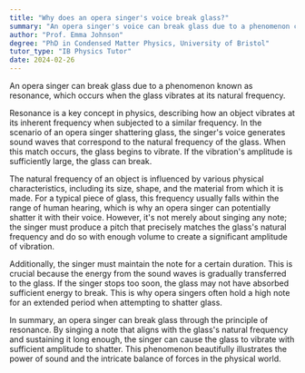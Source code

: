 ```yaml
---
title: "Why does an opera singer's voice break glass?"
summary: "An opera singer's voice can break glass due to a phenomenon called resonance, where the glass vibrates at its natural frequency."
author: "Prof. Emma Johnson"
degree: "PhD in Condensed Matter Physics, University of Bristol"
tutor_type: "IB Physics Tutor"
date: 2024-02-26
---
```


An opera singer can break glass due to a phenomenon known as resonance, which occurs when the glass vibrates at its natural frequency.

Resonance is a key concept in physics, describing how an object vibrates at its inherent frequency when subjected to a similar frequency. In the scenario of an opera singer shattering glass, the singer's voice generates sound waves that correspond to the natural frequency of the glass. When this match occurs, the glass begins to vibrate. If the vibration's amplitude is sufficiently large, the glass can break.

The natural frequency of an object is influenced by various physical characteristics, including its size, shape, and the material from which it is made. For a typical piece of glass, this frequency usually falls within the range of human hearing, which is why an opera singer can potentially shatter it with their voice. However, it's not merely about singing any note; the singer must produce a pitch that precisely matches the glass's natural frequency and do so with enough volume to create a significant amplitude of vibration.

Additionally, the singer must maintain the note for a certain duration. This is crucial because the energy from the sound waves is gradually transferred to the glass. If the singer stops too soon, the glass may not have absorbed sufficient energy to break. This is why opera singers often hold a high note for an extended period when attempting to shatter glass.

In summary, an opera singer can break glass through the principle of resonance. By singing a note that aligns with the glass's natural frequency and sustaining it long enough, the singer can cause the glass to vibrate with sufficient amplitude to shatter. This phenomenon beautifully illustrates the power of sound and the intricate balance of forces in the physical world.
    